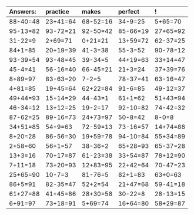 | Answers: | practice | makes | perfect | ! |
| :--- | :--- | :--- | :--- | :--- |
| 88-40=48 | 23+41=64 | 68-52=16 | 34-9=25 | 5+65=70 | 
| 95-13=82 | 93-72=21 | 92-50=42 | 85-66=19 | 27+65=92 | 
| 31-22=9 | 2+69=71 | 0+21=21 | 13+59=72 | 62-37=25 | 
| 84+1=85 | 20+19=39 | 41-3=38 | 55-3=52 | 90-78=12 | 
| 93-39=54 | 93-48=45 | 39-34=5 | 44+19=63 | 33+14=47 | 
| 45-4=41 | 56-16=40 | 66-45=21 | 21+3=24 | 37+39=76 | 
| 8+89=97 | 83-63=20 | 7-2=5 | 78-37=41 | 63-16=47 | 
| 4+81=85 | 19+45=64 | 62+22=84 | 91-6=85 | 49-12=37 | 
| 49+44=93 | 15+14=29 | 44-43=1 | 61+1=62 | 51+43=94 | 
| 46-34=12 | 13+12=25 | 19-2=17 | 92-10=82 | 74-42=32 | 
| 87-62=25 | 89-16=73 | 24+73=97 | 50-8=42 | 8-0=8 | 
| 34+51=85 | 54+9=63 | 72-59=13 | 73-16=57 | 14+74=88 | 
| 8+20=28 | 86-56=30 | 19+59=78 | 94-10=84 | 55+34=89 | 
| 2+58=60 | 56+1=57 | 38-36=2 | 65+28=93 | 65-37=28 | 
| 13+3=16 | 70+17=87 | 61-23=38 | 33+54=87 | 78+12=90 | 
| 7+11=18 | 73+20=93 | 12+83=95 | 22+42=64 | 70-47=23 | 
| 25+65=90 | 10-7=3 | 81-76=5 | 82+1=83 | 63+0=63 | 
| 86+5=91 | 82-35=47 | 52+2=54 | 21+47=68 | 59-41=18 | 
| 61+27=88 | 41+45=86 | 28+30=58 | 30-22=8 | 28-13=15 | 
| 6+91=97 | 73+18=91 | 5+69=74 | 16+64=80 | 58+29=87 | 

